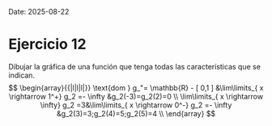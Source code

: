 Date: 2025-08-22

# Ejercicio 12

 
Dibujar la gráfica de una función que tenga todas las características que se indican.
$$
\begin{array}{{|l|l|l|}}
   \text{dom } g_"= \mathbb{R} - [ 0,1 ] &\lim\limits_{ x \rightarrow  1^+}  g_2 =- \infty &g_2(-3)=g_2(2)=0 \\ \lim\limits_{ x \rightarrow  \infty}  g_2 =3&\lim\limits_{ x \rightarrow  0^-}  g_2 =- \infty &g_2(3)=3;g_2(4)=5;g_2(5)=4 \\ 
\end{array}
$$